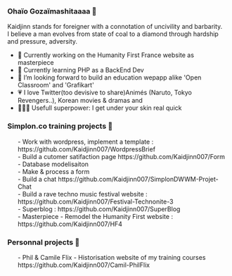 ### Ohaïo Gozaïmashitaaaa 🏯

Kaidjinn stands for foreigner with a connotation of uncivility and barbarity.<br>
I believe a man evolves from state of coal to a diamond through hardship and pressure, adversity.

- 🔭 Currently working on the Humanity First France website as masterpiece
- 🌱 Currently learning PHP as a BackEnd Dev
- 👯 I’m looking forward to build an education wepapp alike 'Open Classroom' and 'Grafikart'
- :heartpulse: I love Twitter(too devisive to share)Animés (Naruto, Tokyo Revengers..), Korean movies & dramas and 
- 🦸🏽‍♂️ Usefull superpower: I get under your skin real quick

### Simplon.co training projects 🏫

<ul>
- Work with wordpress, implement a template : https://github.com/Kaidjinn007/WordpressBrief<br>
- Build a cutomer satifaction page https://github.com/Kaidjinn007/Form<br>
- Database modelisaiton<br>
- Make & process a form<br> 
- Build a chat https://github.com/Kaidjinn007/SimplonDWWM-Projet-Chat<br>
- Build a rave techno music festival website : https://github.com/Kaidjinn007/Festival-Technonite-3<br>
- Superblog : https://github.com/Kaidjinn007/SuperBlog<br>
- Masterpiece - Remodel the Humanity First website : https://github.com/Kaidjinn007/HF4<br>
</ul>

### Personnal projects 🚧
<ul>- Phil & Camile Flix - Historisation website of my training courses https://github.com/Kaidjinn007/Camil-PhilFlix<br>

<!--

https://github.com/adam-p/markdown-here/wiki/Markdown-Cheatsheet

Kaidjinn stands for foreigner with a connotation of uncivility and barbarity.
I believe a man evolves from state of coal to a diamond through hardship and pressure, adversity.

Liens
[Build a chat] (https://github.com/Kaidjinn007/SimplonDWWM-Projet-Chat "Chat app")
[google] (http://www.google.com "link to google")
[google] (http://www.google.com "link to google")
[google] (http://www.google.com "link to google")

- 🤔 I’m looking for help with ...
- 💬 Ask me about ...
- 📫 How to reach me: ...
- 😄 Pronouns: ...
- ⚡ Fun fact: ...
-->
